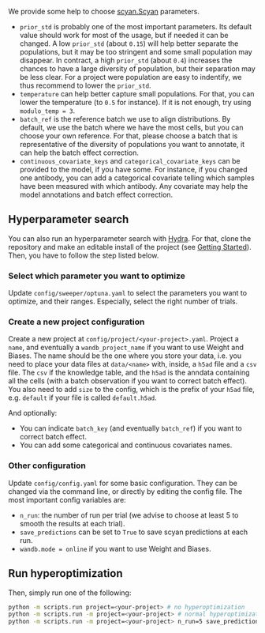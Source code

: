 We provide some help to choose [scyan.Scyan](api/model.md) parameters.

- `prior_std` is probably one of the most important parameters. Its default value should work for most of the usage, but if needed it can be changed. A low `prior_std` (about `0.15`) will help better separate the populations, but it may be too stringent and some small population may disappear. In contract, a high `prior_std` (about `0.4`) increases the chances to have a large diversity of population, but their separation may be less clear. For a project were population are easy to indentify, we thus recommend to lower the `prior_std`.
- `temperature` can help better capture small populations. For that, you can lower the temperature (to `0.5` for instance). If it is not enough, try using `modulo_temp = 3`.
- `batch_ref` is the reference batch we use to align distributions. By default, we use the batch where we have the most cells, but you can choose your own reference. For that, please choose a batch that is representative of the diversity of populations you want to annotate, it can help the batch effect correction.
- `continuous_covariate_keys` and `categorical_covariate_keys` can be provided to the model, if you have some. For instance, if you changed one antibody, you can add a categorical covariate telling which samples have been measured with which antibody. Any covariate may help the model annotations and batch effect correction.

## Hyperparameter search

You can also run an hyperparameter search with [Hydra](https://hydra.cc/docs/intro/). For that, clone the repository and make an editable install of the project (see [Getting Started](getting_started.md)). Then, you have to follow the step listed below.

### Select which parameter you want to optimize

Update `config/sweeper/optuna.yaml` to select the parameters you want to optimize, and their ranges. Especially, select the right number of trials.

### Create a new project configuration

Create a new project at `config/project/<your-project>.yaml`.
Project a `name`, and eventually a `wandb_project_name` if you want to use Weight and Biases. The name should be the one where you store your data, i.e. you need to place your data files at `data/<name>` with, inside, a `h5ad` file and a `csv` file. The `csv` if the knowledge table, and the `h5ad` is the anndata containing all the cells (with a batch observation if you want to correct batch effect). You also need to add `size` to the config, which is the prefix of your `h5ad` file, e.g. `default` if your file is called `default.h5ad`.

And optionally:

- You can indicate `batch_key` (and eventually `batch_ref`) if you want to correct batch effect.
- You can add some categorical and continuous covariates names.

### Other configuration

Update `config/config.yaml` for some basic configuration. They can be changed via the command line, or directly by editing the config file. The most important config variables are:

- `n_run`: the number of run per trial (we advise to choose at least 5 to smooth the results at each trial).
- `save_predictions` can be set to `True` to save scyan predictions at each run.
- `wandb.mode = online` if you want to use Weight and Biases.

## Run hyperoptimization

Then, simply run one of the following:

```bash
python -m scripts.run project=<your-project> # no hyperoptimization
python -m scripts.run -m project=<your-project> # normal hyperoptimization
python -m scripts.run -m project=<your-project> n_run=5 save_predictions=true # command line usage to set n_run to 5 and save predictions
```
